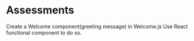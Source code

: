 # Assessments
Create a Welcome component(greeting message) in Welcome.js  Use React functional component to do so.
